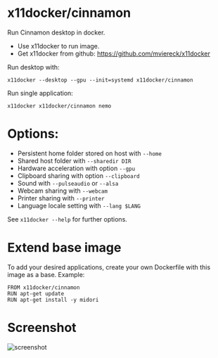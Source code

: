 # x11docker/cinnamon

Run Cinnamon desktop in docker. 
 - Use x11docker to run image. 
 - Get x11docker from github: https://github.com/mviereck/x11docker 

Run desktop with:
```
x11docker --desktop --gpu --init=systemd x11docker/cinnamon
```
Run single application:
```
x11docker x11docker/cinnamon nemo
```

# Options:
 - Persistent home folder stored on host with   `--home`
 - Shared host folder with                      `--sharedir DIR`
 - Hardware acceleration with option            `--gpu`
 - Clipboard sharing with option                `--clipboard`
 - Sound with                                   `--pulseaudio` or `--alsa`
 - Webcam sharing with                          `--webcam`
 - Printer sharing with                         `--printer`
 - Language locale setting with                 `--lang $LANG`

See `x11docker --help` for further options.

# Extend base image
To add your desired applications, create your own Dockerfile with this image as a base. Example:
```
FROM x11docker/cinnamon
RUN apt-get update
RUN apt-get install -y midori
```

# Screenshot
![screenshot](https://raw.githubusercontent.com/mviereck/x11docker/screenshots/screenshot-cinnamon.png "Cinnamon desktop")
 

